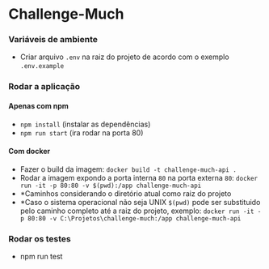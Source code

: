 # Challenge-Much

### Variáveis de ambiente
* Criar arquivo `.env` na raiz do projeto de acordo com o exemplo `.env.example`

### Rodar a aplicação
#### Apenas com npm
* `npm install` (instalar as dependências)
* `npm run start` (ira rodar na porta 80)

#### Com docker
* Fazer o build da imagem: `docker build -t challenge-much-api .`
* Rodar a imagem expondo a porta interna `80` na porta externa `80`: `docker run -it -p 80:80 -v $(pwd):/app challenge-much-api`
* *Caminhos considerando o diretório atual como raiz do projeto
* *Caso o sistema operacional não seja UNIX `$(pwd)` pode ser substituido pelo caminho completo até a raiz do projeto, exemplo: 
`docker run -it -p 80:80 -v C:\Projetos\challenge-much:/app challenge-much-api`

### Rodar os testes
* npm run test
